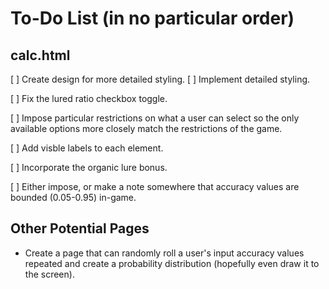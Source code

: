 # To-Do List (in no particular order)

## calc.html
[ ] Create design for more detailed styling.
[ ] Implement detailed styling.

[ ] Fix the lured ratio checkbox toggle.

[ ] Impose particular restrictions on what a user can select so the only available options more closely match the restrictions of the game.

[ ] Add visble labels to each element.

[ ] Incorporate the organic lure bonus.

[ ] Either impose, or make a note somewhere that accuracy values are bounded (0.05-0.95) in-game.

## Other Potential Pages
- Create a page that can randomly roll a user's input accuracy values repeated and create a probability distribution (hopefully even draw it to the screen).
